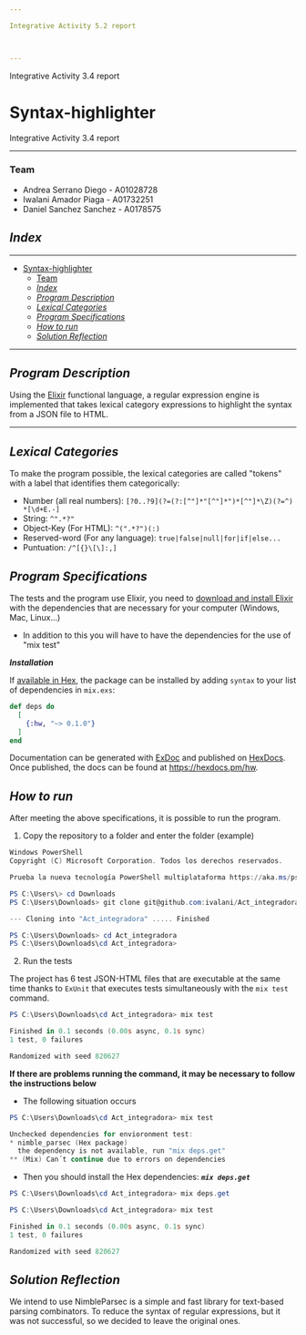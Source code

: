```yaml
---

Integrative Activity 5.2 report 



---
```

Integrative Activity 3.4 report 
# Syntax-highlighter
Integrative Activity 3.4 report 

---
### Team

- Andrea Serrano Diego  - A01028728
- Iwalani Amador Piaga  - A01732251
- Daniel Sanchez Sanchez  - A0178575

##
## _Index_

---

- [Syntax-highlighter](#syntax-highlighter)
    - [Team](#team)
  - [_Index_](#index)
  - [_Program Description_](#program-description)
  - [_Lexical Categories_](#lexical-categories)
  - [_Program Specifications_](#program-specifications)
  - [_How to run_](#how-to-run)
  - [_Solution Reflection_](#solution-reflection)

---
##
## _Program Description_

Using the [Elixir](https://elixir-lang.org/) functional language, a regular expression engine is implemented that takes lexical category expressions to highlight the syntax from a JSON file to HTML.
***
##
## _Lexical Categories_

To make the program possible, the lexical categories are called "tokens" with a label that identifies them categorically:

- Number (all real numbers): `[?0..?9](?=(?:[^"]*"[^"]*")*[^"]*\Z)(?=^) *[\d+E.-]`
- String: `^".*?"`
- Object-Key (For HTML): `^(".*?")(:)`
- Reserved-word (For any language): `true|false|null|for|if|else...`
- Puntuation: `/^[{}\[\]:,]`


##
## _Program Specifications_
The tests and the program use Elixir, you need to [download and install Elixir](https://elixir-lang.org/install.html#windows) with the dependencies that are necessary for your computer (Windows, Mac, Linux...)

* In addition to this you will have to have the dependencies for the use of "mix test"

***Installation***

If [available in Hex](https://hex.pm/docs/publish), the package can be installed
by adding `syntax` to your list of dependencies in `mix.exs`:

```elixir
def deps do
  [
    {:hw, "~> 0.1.0"}
  ]
end
```

Documentation can be generated with [ExDoc](https://github.com/elixir-lang/ex_doc)
and published on [HexDocs](https://hexdocs.pm). Once published, the docs can
be found at <https://hexdocs.pm/hw>.
##
## _How to run_

After meeting the above specifications, it is possible to run the program.

1. Copy the repository to a folder and enter the folder (example) 
```powershell
Windows PowerShell
Copyright (C) Microsoft Corporation. Todos los derechos reservados.

Prueba la nueva tecnología PowerShell multiplataforma https://aka.ms/pscore6

PS C:\Users\> cd Downloads
PS C:\Users\Downloads> git clone git@github.com:ivalani/Act_integradora.git

--- Cloning into "Act_integradora" ..... Finished

PS C:\Users\Downloads> cd Act_integradora
PS C:\Users\Downloads\cd Act_integradora>
```
2. Run the tests 


The project has 6 test JSON-HTML files that are executable at the same time thanks to `ExUnit` that executes tests simultaneously with the `mix test` command.
```powershell
PS C:\Users\Downloads\cd Act_integradora> mix test

Finished in 0.1 seconds (0.00s async, 0.1s sync)
1 test, 0 failures

Randomized with seed 820627
```
**If there are problems running the command, it may be necessary to follow the instructions below**
- The following situation occurs
```powershell
PS C:\Users\Downloads\cd Act_integradora> mix test

Unchecked dependencies for envioronment test: 
* nimble_parsec (Hex package)
  the dependency is not available, run "mix deps.get" 
** (Mix) Can´t continue due to errors on dependencies 
```
* Then you should install the Hex dependencies:
***`mix deps.get`*** 
```powershell
PS C:\Users\Downloads\cd Act_integradora> mix deps.get

PS C:\Users\Downloads\cd Act_integradora> mix test

Finished in 0.1 seconds (0.00s async, 0.1s sync)
1 test, 0 failures

Randomized with seed 820627
```
##
## _Solution Reflection_
  We intend to use NimbleParsec is a simple and fast library for text-based parsing combinators. To reduce the syntax of regular expressions, but it was not successful, so we decided to leave the original ones. 




